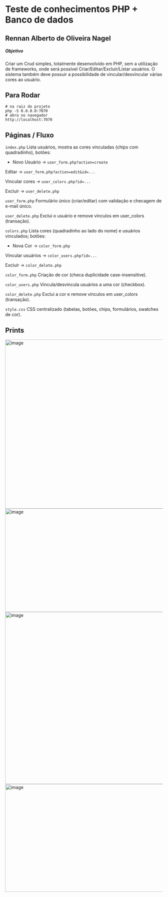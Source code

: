 # Teste de conhecimentos PHP + Banco de dados

## Rennan Alberto de Oliveira Nagel

##### Objetivo

Criar um Crud simples, totalmente desenvolvido em PHP, sem a utilização de frameworks, onde será possível Criar/Editar/Excluir/Listar usuários. O sistema também deve possuir a possibilidade de vincular/desvincular várias cores ao usuário.

## Para Rodar

```
# na raiz do projeto
php -S 0.0.0.0:7070
# abra no navegador
http://localhost:7070

```

## Páginas / Fluxo

`index.php`
Lista usuários, mostra as cores vinculadas (chips com quadradinho), botões:

- Novo Usuário → `user_form.php?action=create`

Editar → `user_form.php?action=edit&id=...`

Vincular cores → `user_colors.php?id=...`

Excluir → `user_delete.php`

`user_form.php`
Formulário único (criar/editar) com validação e checagem de e-mail único.

`user_delete.php`
Exclui o usuário e remove vínculos em user_colors (transação).

`colors.php`
Lista cores (quadradinho ao lado do nome) e usuários vinculados; botões:

- Nova Cor → `color_form.php`

Vincular usuários → `color_users.php?id=...`

Excluir → `color_delete.php`

`color_form.php`
Criação de cor (checa duplicidade case-insensitive).

`color_users.php`
Vincula/desvincula usuários a uma cor (checkbox).

`color_delete.php`
Exclui a cor e remove vínculos em user_colors (transação).

`style.css`
CSS centralizado (tabelas, botões, chips, formulários, swatches de cor).

## Prints
<img width="1142" height="541" alt="image" src="https://github.com/user-attachments/assets/ac9ae421-31ca-4942-8ed9-a1952b1c4aa3" />

<img width="998" height="331" alt="image" src="https://github.com/user-attachments/assets/5a81b5cc-a773-48d7-a096-c7f4a9c9943b" />

<img width="995" height="551" alt="image" src="https://github.com/user-attachments/assets/990c2727-1ee7-483f-ae1d-65380cd79e86" />

<img width="1018" height="345" alt="image" src="https://github.com/user-attachments/assets/dce3565f-63be-409a-9f82-21b736c3b960" />

